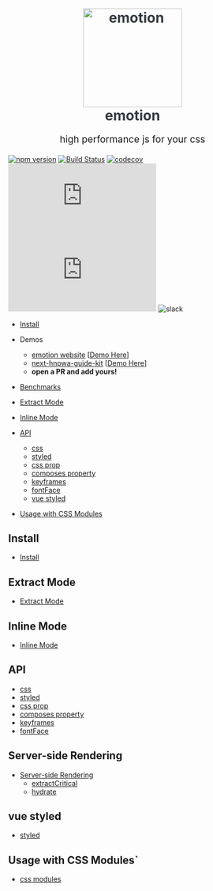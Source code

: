 <h1 align="center" style="color: #343a40">
  <img src="https://cdn.rawgit.com/tkh44/emotion/master/emotion.png" alt="emotion" width="200">
  <br>
  emotion
  <br>
</h1>
<p align="center" style="font-size: 1.2rem;">high performance js for your css</p>




[![npm version](https://badge.fury.io/js/emotion.svg)](https://badge.fury.io/js/emotion)
[![Build Status](https://travis-ci.org/tkh44/emotion.svg?branch=master)](https://travis-ci.org/tkh44/emotion)
[![codecov](https://codecov.io/gh/tkh44/emotion/branch/master/graph/badge.svg)](https://codecov.io/gh/tkh44/emotion)
![gzip size](http://img.badgesize.io/https://unpkg.com/emotion/dist/DO-NOT-USE.min.js?compression=gzip&label=gzip%20size)
![size](http://img.badgesize.io/https://unpkg.com/emotion/dist/DO-NOT-USE.min.js?label=size)
![slack](https://emotion.now.sh/badge.svg)


- [Install](https://github.com/tkh44/emotion/tree/master/docs/install.md)
- Demos
  - [emotion website](https://github.com/tkh44/emotion/tree/master/example) [[Demo Here](https://emotion.sh)]
  - [next-hnpwa-guide-kit](https://github.com/tkh44/next-hnpwa-guide-kit) [[Demo Here](https://hnpwa.life)]
  - **open a PR and add yours!**

- [Benchmarks](https://github.com/tkh44/emotion/tree/master/docs/benchmarks.md)

- [Extract Mode](https://github.com/tkh44/emotion/tree/master/docs/extract-mode.md)
- [Inline Mode](https://github.com/tkh44/emotion/tree/master/docs/inline-mode.md)

- [API](#api)
  - [css](https://github.com/tkh44/emotion/tree/master/docs/css.md)
  - [styled](https://github.com/tkh44/emotion/tree/master/docs/styled.md)
  - [css prop](https://github.com/tkh44/emotion/tree/master/docs/css-prop.md)
  - [composes property](https://github.com/tkh44/emotion/tree/master/docs/composes.md)
  - [keyframes](https://github.com/tkh44/emotion/tree/master/docs/keyframes.md)
  - [fontFace](https://github.com/tkh44/emotion/tree/master/docs/fontFace.md)
  - [vue styled](https://github.com/tkh44/emotion/tree/master/docs/vue-styled.md)

- [Usage with CSS Modules](https://github.com/tkh44/emotion/tree/master/docs/css-modules.md)

## Install
- [Install](https://github.com/tkh44/emotion/tree/master/docs/install.md)

## Extract Mode
- [Extract Mode](https://github.com/tkh44/emotion/tree/master/docs/extract-mode.md)

## Inline Mode
- [Inline Mode](https://github.com/tkh44/emotion/tree/master/docs/inline-mode.md)

## API
- [css](https://github.com/tkh44/emotion/tree/master/docs/css.md)
- [styled](https://github.com/tkh44/emotion/tree/master/docs/styled.md)
- [css prop](https://github.com/tkh44/emotion/tree/master/docs/css-prop.md)
- [composes property](https://github.com/tkh44/emotion/tree/master/docs/composes.md)
- [keyframes](https://github.com/tkh44/emotion/tree/master/docs/keyframes.md)
- [fontFace](https://github.com/tkh44/emotion/tree/master/docs/fontFace.md)

## Server-side Rendering
- [Server-side Rendering](https://github.com/tkh44/emotion/tree/master/docs/ssr.md)
  - [extractCritical](https://github.com/tkh44/emotion/tree/master/docs/ssr#extractcritical.md)
  - [hydrate](https://github.com/tkh44/emotion/tree/master/docs/ssr#hydrate.md)

## vue styled
  - [styled](https://github.com/tkh44/emotion/tree/master/docs/vue-styled.md)

## Usage with CSS Modules`
  - [css modules](https://github.com/tkh44/emotion/tree/master/docs/css-modules.md)